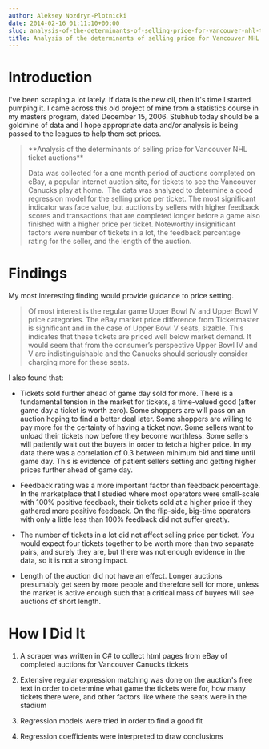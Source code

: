 ```yaml
---
author: Aleksey Nozdryn-Plotnicki
date: 2014-02-16 01:11:10+00:00
slug: analysis-of-the-determinants-of-selling-price-for-vancouver-nhl-ticket-auctions
title: Analysis of the determinants of selling price for Vancouver NHL ticket auctions
---
```


# Introduction

I've been scraping a lot lately. If data is the new oil, then it's time I started pumping it. I came across this old project of mine from a statistics course in my masters program, dated December 15, 2006. Stubhub today should be a goldmine of data and I hope appropriate data and/or analysis is being passed to the leagues to help them set prices.

<blockquote>**Analysis of the determinants of selling price for Vancouver NHL ticket auctions**

Data was collected for a one month period of auctions completed on eBay, a popular internet auction site, for tickets to see the Vancouver Canucks play at home.  The data was analyzed to determine a good regression model for the selling price per ticket. The most significant indicator was face value, but auctions by sellers with higher feedback scores and transactions that are completed longer before a game also finished with a higher price per ticket. Noteworthy insignificant factors were number of tickets in a lot, the feedback percentage rating for the seller, and the length of the auction.</blockquote>

# Findings

My most interesting finding would provide guidance to price setting.

<blockquote>Of most interest is the regular game Upper Bowl IV and Upper Bowl V price categories. The eBay market price difference from Ticketmaster is significant and in the case of Upper Bowl V seats, sizable. This indicates that these tickets are priced well below market demand. It would seem that from the consumer’s perspective Upper Bowl IV and V are indistinguishable and the Canucks should seriously consider charging more for these seats.</blockquote>

I also found that:
	
  * Tickets sold further ahead of game day sold for more. There is a fundamental tension in the market for tickets, a time-valued good (after game day a ticket is worth zero). Some shoppers are will pass on an auction hoping to find a better deal later. Some shoppers are willing to pay more for the certainty of having a ticket now. Some sellers want to unload their tickets now before they become worthless. Some sellers will patiently wait out the buyers in order to fetch a higher price. In my data there was a correlation of 0.3 between minimum bid and time until game day. This is evidence  of patient sellers setting and getting higher prices further ahead of game day.

  * Feedback rating was a more important factor than feedback percentage. In the marketplace that I studied where most operators were small-scale with 100% positive feedback, their tickets sold at a higher price if they gathered more positive feedback. On the flip-side, big-time operators with only a little less than 100% feedback did not suffer greatly.
	
  * The number of tickets in a lot did not affect selling price per ticket. You would expect four tickets together to be worth more than two separate pairs, and surely they are, but there was not enough evidence in the data, so it is not a strong impact.
	
  * Length of the auction did not have an effect. Longer auctions presumably get seen by more people and therefore sell for more, unless the market is active enough such that a critical mass of buyers will see auctions of short length.

## 

# How I Did It

  1. A scraper was written in C# to collect html pages from eBay of completed auctions for Vancouver Canucks tickets

  2. Extensive regular expression matching was done on the auction's free text in order to determine what game the tickets were for, how many tickets there were, and other factors like where the seats were in the stadium
	
  3. Regression models were tried in order to find a good fit
	
  4. Regression coefficients were interpreted to draw conclusions
